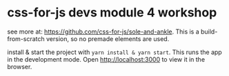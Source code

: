 # css-for-js devs module 4 workshop

see more at: https://github.com/css-for-js/sole-and-ankle. This is a build-from-scratch version, so no premade elements are used.

install & start the project with `yarn install & yarn start`. This runs the app in the development mode.
Open [http://localhost:3000](http://localhost:3000) to view it in the browser.
